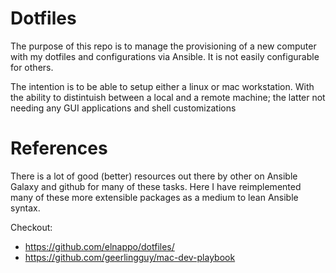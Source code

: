 # Dotfiles
The purpose of this repo is to manage the provisioning of a new computer with my dotfiles and configurations via Ansible. It is not easily configurable for others.

The intention is to be able to setup either a linux or mac workstation. With the ability to distintuish between a local and a remote machine; the latter not needing any GUI applications and shell customizations

# References
There is a lot of good (better) resources out there by other on Ansible Galaxy and github for many of these tasks. Here I have reimplemented many of these more extensible packages as a medium to lean Ansible syntax.

Checkout:
* https://github.com/elnappo/dotfiles/
* https://github.com/geerlingguy/mac-dev-playbook